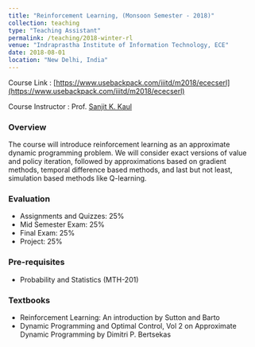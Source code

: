 ```yaml
---
title: "Reinforcement Learning, (Monsoon Semester - 2018)"
collection: teaching
type: "Teaching Assistant"
permalink: /teaching/2018-winter-rl
venue: "Indraprastha Institute of Information Technology, ECE"
date: 2018-08-01
location: "New Delhi, India"
---
```


Course Link : [https://www.usebackpack.com/iiitd/m2018/ececserl](https://www.usebackpack.com/iiitd/m2018/ececserl)

Course Instructor : Prof. [Sanjit K. Kaul](https://sites.google.com/view/sanjitkkaul/)

### Overview

The course will introduce reinforcement learning as an approximate dynamic programming problem. We will consider exact versions of value and policy iteration, followed by approximations based on gradient methods, temporal difference based methods, and last but not least, simulation based methods like Q-learning.

### Evaluation

* Assignments and Quizzes: 25%
* Mid Semester Exam: 25%
* Final Exam: 25%
* Project: 25%

### Pre-requisites

* Probability and Statistics (MTH-201)

### Textbooks

* Reinforcement Learning: An introduction by Sutton and Barto
* Dynamic Programming and Optimal Control, Vol 2 on Approximate Dynamic Programming by Dimitri P. Bertsekas

